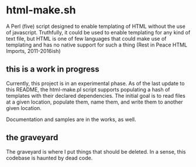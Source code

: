 # html-make.sh
A Perl (five) script designed to enable templating of HTML without the use of javascript. Truthfully, it could be used to enable templating for any kind of text file, but HTML is one of few languages that could make use of templating and has no native support for such a thing (Rest in Peace HTML Imports, 2011-2016ish)

## this is a work in progress
Currently, this project is in an experimental phase. As of the last update to this README, the html-make.pl script supports populating a hash of templates with their declared dependencies. The initial goal is to read files at a given location, populate them, name them, and write them to another given location.

Documentation and samples are in the works, as well.

## the graveyard
The graveyard is where I put things that should be deleted. In a sense, this codebase is haunted by dead code.
